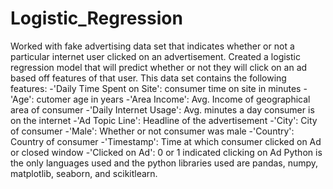 # Logistic_Regression
Worked with fake advertising data set that indicates whether or not
a particular internet user clicked on an advertisement. Created a logistic regression
model that will predict whether or not they will click on an ad based off features of that
user. 
This data set contains the following features:
 -'Daily Time Spent on Site': consumer time on site in minutes
 -'Age': cutomer age in years
 -'Area Income': Avg. Income of geographical area of consumer
 -'Daily Internet Usage': Avg. minutes a day consumer is on the internet
  -'Ad Topic Line': Headline of the advertisement
 -'City': City of consumer
 -'Male': Whether or not consumer was male
 -'Country': Country of consumer
 -'Timestamp': Time at which consumer clicked on Ad or closed window
 -'Clicked on Ad': 0 or 1 indicated clicking on Ad
Python is the only languages used and the python libraries used are pandas, numpy, matplotlib, 
seaborn, and scikitlearn. 
